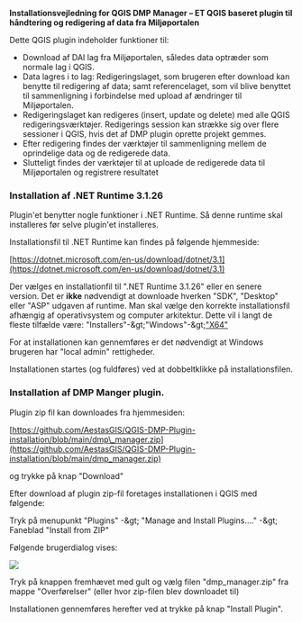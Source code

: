 **Installationsvejledning for QGIS DMP Manager – ET QGIS baseret plugin til håndtering og redigering af data fra Miljøportalen**

Dette QGIS plugin indeholder funktioner til:

- Download af DAI lag fra Miljøportalen, således data optræder som normale lag i QGIS.
- Data lagres i to lag: Redigeringslaget, som brugeren efter download kan benytte til redigering af data; samt referencelaget, som vil blive benyttet til sammenligning i forbindelse med upload af ændringer til Miljøportalen.
- Redigeringslaget kan redigeres (insert, update og delete) med alle QGIS redigeringsværktøjer. Redigerings session kan strække sig over flere sessioner i QGIS, hvis det af DMP plugin oprette projekt gemmes.
- Efter redigering findes der værktøjer til sammenligning mellem de oprindelige data og de redigerede data.
- Slutteligt findes der værktøjer til at uploade de redigerede data til Miljøportalen og registrere resultatet

###


### Installation af .NET Runtime 3.1.26

Plugin&#39;et benytter nogle funktioner i .NET Runtime. Så denne runtime skal installeres før selve plugin&#39;et installeres.

Installationsfil til .NET Runtime kan findes på følgende hjemmeside:

[https://dotnet.microsoft.com/en-us/download/dotnet/3.1](https://dotnet.microsoft.com/en-us/download/dotnet/3.1)

Der vælges en installationfil til &quot;.NET Runtime 3.1.26&quot; eller en senere version. Det er **ikke** nødvendigt at downloade hverken &quot;SDK&quot;, &quot;Desktop&quot; eller &quot;ASP&quot; udgaven af runtime. Man skal vælge den korrekte installationsfil afhængig af operativsystem og computer arkitektur. Dette vil i langt de fleste tilfælde være:
 &quot;Installers&quot;-\&gt;&quot;Windows&quot;-\&gt;[&quot;X64&quot;](https://dotnet.microsoft.com/en-us/download/dotnet/thank-you/runtime-3.1.26-windows-x64-installer)

 For at installationen kan gennemføres er det nødvendigt at Windows brugeren har &quot;local admin&quot; rettigheder.

 Installationen startes (og fuldføres) ved at dobbeltklikke på installationsfilen.

### Installation af DMP Manger plugin.

Plugin zip fil kan downloades fra hjemmesiden:

[https://github.com/AestasGIS/QGIS-DMP-Plugin-installation/blob/main/dmp\_manager.zip](https://github.com/AestasGIS/QGIS-DMP-Plugin-installation/blob/main/dmp_manager.zip)

og trykke på knap &quot;Download&quot;

Efter download af plugin zip-fil foretages installationen i QGIS med følgende:

Tryk på menupunkt &quot;Plugins&quot; -\&gt; &quot;Manage and Install Plugins….&quot; -\&gt; Faneblad &quot;Install from ZIP&quot;

Følgende brugerdialog vises:

![](RackMultipart20220618-1-os6lzi_html_3ed1a9f3380c4146.png)

Tryk på knappen fremhævet med gult og vælg filen &quot;dmp\_manager.zip&quot; fra mappe &quot;Overførelser&quot; (eller hvor zip-filen blev downloadet til)

Installationen gennemføres herefter ved at trykke på knap &quot;Install Plugin&quot;.